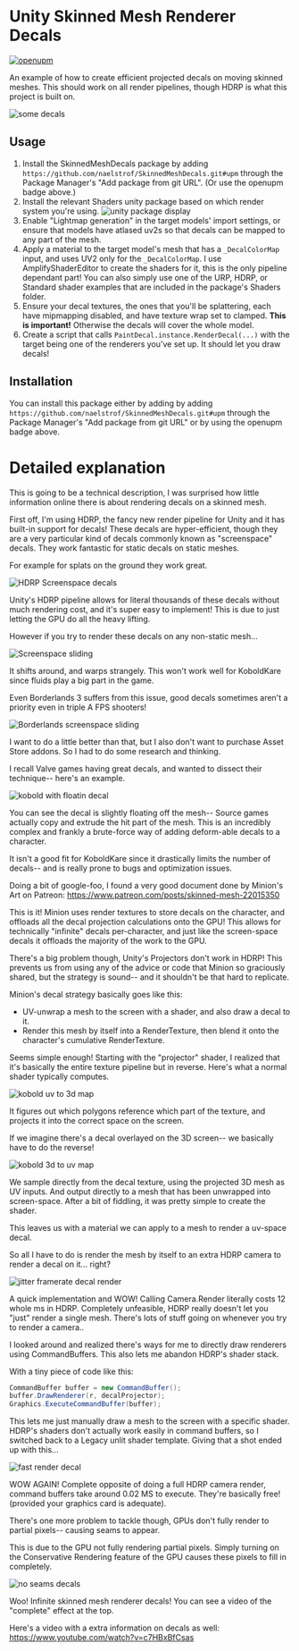 # Unity Skinned Mesh Renderer Decals

[![openupm](https://img.shields.io/npm/v/com.naelstrof.skinnedmeshdecals?label=openupm&registry_uri=https://package.openupm.com)](https://openupm.com/packages/com.naelstrof.skinnedmeshdecals/)

An example of how to create efficient projected decals on moving skinned meshes. This should work on all render pipelines, though HDRP is what this project is built on.

![some decals](showcase.gif)

## Usage

1. Install the SkinnedMeshDecals package by adding `https://github.com/naelstrof/SkinnedMeshDecals.git#upm` through the Package Manager's "Add package from git URL". (Or use the openupm badge above.)
2. Install the relevant Shaders unity package based on which render system you're using.
![unity package display](Unity_NPgh0NGtBN.png)
3. Enable "Lightmap generation" in the target models' import settings, or ensure that models have atlased uv2s so that decals can be mapped to any part of the mesh.
4. Apply a material to the target model's mesh that has a `_DecalColorMap` input, and uses UV2 only for the `_DecalColorMap`. I use AmplifyShaderEditor to create the shaders for it, this is the only pipeline dependant part! You can also simply use one of the URP, HDRP, or Standard shader examples that are included in the package's Shaders folder.
5. Ensure your decal textures, the ones that you'll be splattering, each have mipmapping disabled, and have texture wrap set to clamped. **This is important!** Otherwise the decals will cover the whole model.
6. Create a script that calls `PaintDecal.instance.RenderDecal(...)` with the target being one of the renderers you've set up. It should let you draw decals!

## Installation

You can install this package either by adding by adding `https://github.com/naelstrof/SkinnedMeshDecals.git#upm` through the Package Manager's "Add package from git URL" or by using the openupm badge above.

# Detailed explanation

This is going to be a technical description, I was surprised how little information online there is about rendering decals on a skinned mesh.

First off, I'm using HDRP, the fancy new render pipeline for Unity and it has built-in support for decals! These decals are hyper-efficient, though they are a very particular kind of decals commonly known as "screenspace" decals. They work fantastic for static decals on static meshes.

For example for splats on the ground they work great.

![HDRP Screenspace decals](decaldisplay.png)

Unity's HDRP pipeline allows for literal thousands of these decals without much rendering cost, and it's super easy to implement! This is due to just letting the GPU do all the heavy lifting.

However if you try to render these decals on any non-static mesh...

![Screenspace sliding](screenspaceSliding.gif)

It shifts around, and warps strangely. This won't work well for KoboldKare since fluids play a big part in the game.

Even Borderlands 3 suffers from this issue, good decals sometimes aren't a priority even in triple A FPS shooters!

![Borderlands screenspace sliding](borderlandsSliding.gif)

I want to do a little better than that, but I also don't want to purchase Asset Store addons. So I had to do some research and thinking.

I recall Valve games having great decals, and wanted to dissect their technique-- here's an example.

![kobold with floatin decal](koboldgun.jpg)

You can see the decal is slightly floating off the mesh-- Source games actually copy and extrude the hit part of the mesh. This is an incredibly complex and frankly a brute-force way of adding deform-able decals to a character. 

It isn't a good fit for KoboldKare since it drastically limits the number of decals-- and is really prone to bugs and optimization issues.

Doing a bit of google-foo, I found a very good document done by Minion's Art on Patreon: https://www.patreon.com/posts/skinned-mesh-22015350 

This is it! Minion uses render textures to store decals on the character, and offloads all the decal projection calculations onto the GPU! This allows for technically "infinite" decals per-character, and just like the screen-space decals it offloads the majority of the work to the GPU.

There's a big problem though, Unity's Projectors don't work in HDRP! This prevents us from using any of the advice or code that Minion so graciously shared, but the strategy is sound-- and it shouldn't be that hard to replicate.

Minion's decal strategy basically goes like this:

* UV-unwrap a mesh to the screen with a shader, and also draw a decal to it.
* Render this mesh by itself into a RenderTexture, then blend it onto the character's cumulative RenderTexture.

Seems simple enough! Starting with the "projector" shader, I realized that it's basically the entire texture pipeline but in reverse. Here's what a normal shader typically computes.

![kobold uv to 3d map](uv_samples.jpg)

It figures out which polygons reference which part of the texture, and projects it into the correct space on the screen.

If we imagine there's a decal overlayed on the 3D screen-- we basically have to do the reverse!

![kobold 3d to uv map](uv_samples_reverse.jpg)

We sample directly from the decal texture, using the projected 3D mesh as UV inputs. And output directly to a mesh that has been unwrapped into screen-space. After a bit of fiddling, it was pretty simple to create the shader.

This leaves us with a material we can apply to a mesh to render a uv-space decal.

So all I have to do is render the mesh by itself to an extra HDRP camera to render a decal on it... right?

![jitter framerate decal render](aghhh.jpg)

A quick implementation and WOW! Calling Camera.Render literally costs 12 whole ms in HDRP. Completely unfeasible, HDRP really doesn't let you "just" render a single mesh. There's lots of stuff going on whenever you try to render a camera..

I looked around and realized there's ways for me to directly draw renderers using CommandBuffers. This also lets me abandon HDRP's shader stack.

With a tiny piece of code like this:

```c#
CommandBuffer buffer = new CommandBuffer();
buffer.DrawRenderer(r, decalProjector);
Graphics.ExecuteCommandBuffer(buffer);
```

This lets me just manually draw a mesh to the screen with a specific shader. HDRP's shaders don't actually work easily in command buffers, so I switched back to a Legacy unlit shader template. Giving that a shot ended up with this...

![fast render decal](commandbuffer.jpg)

WOW AGAIN! Complete opposite of doing a full HDRP camera render, command buffers take around 0.02 MS to execute. They're basically free! (provided your graphics card is adequate).

There's one more problem to tackle though, GPUs don't fully render to partial pixels-- causing seams to appear.

This is due to the GPU not fully rendering partial pixels. Simply turning on the Conservative Rendering feature of the GPU causes these pixels to fill in completely.

![no seams decals](no_seams.jpg)

Woo! Infinite skinned mesh renderer decals! You can see a video of the "complete" effect at the top.

Here's a video with a extra information on decals as well: https://www.youtube.com/watch?v=c7HBxBfCsas